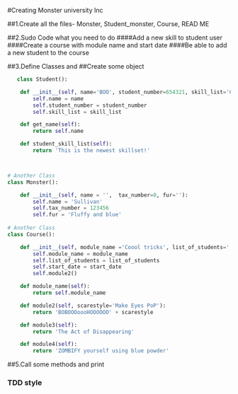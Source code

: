 #Creating  Monster university Inc

##1.Create all the files- Monster, Student_monster, Course, READ ME 



##2.Sudo Code what you need to do
####Add a new skill to student user
####Create a course with module name and start date
####Be able to add a new student to the course



##3.Define Classes and ##Create some object
```python
   class Student():

    def __init__(self, name='BOO', student_number=654321, skill_list='Change colour of skin'):
        self.name = name
        self.student_number = student_number
        self.skill_list = skill_list

    def get_name(self):
        return self.name

    def student_skill_list(self):
        return 'This is the newest skillset!'



# Another Class
class Monster():

    def __init__(self, name = '',  tax_number=0, fur=''):
        self.name = 'Sullivan'
        self.tax_number = 123456
        self.fur = 'Fluffy and blue'
        
# Another Class
class Course():

    def __init__(self, module_name ='Coool tricks', list_of_students='', start_date='01/01/2021'):
        self.module_name = module_name
        self.list_of_students = list_of_students
        self.start_date = start_date
        self.module2()

    def module_name(self):
        return self.module_name

    def module2(self, scarestyle='Make Eyes PoP'):
        return 'BOBOOOoooHOOOOOO' + scarestyle

    def module3(self):
        return 'The Act of Disappearing'

    def module4(self):
        return 'ZOMBIFY yourself using blue powder'

```
##5.Call some methods and print

### TDD style